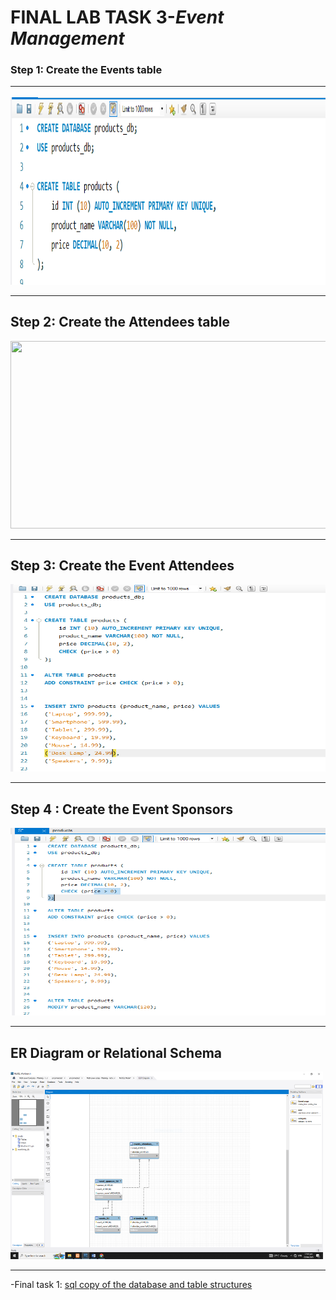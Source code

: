 # **FINAL LAB TASK 3**-*Event Management*

###  Step 1: Create the Events table <HR>

<img src="task 1.PNG" width="700" height="300"> <br><HR>

## Step 2: Create the Attendees table

<img src="task 2.PNG" width="700" height="300"> <br><HR>

## Step 3: Create the Event Attendees

<img src="task 3.PNG" width="700" height="300"> <br><HR>

## Step 4 : Create the Event Sponsors

<img src="task 4.PNG" width="700" height="300"> <br><HR>

## ER Diagram or Relational Schema

<img src="screenshot er diagram.PNG" width="500" height="300"> <br><HR>


-Final task 1: <a href=https://github.com/Mathewski77/EDM-Portfolio_Mathew/tree/main/FINAL%20TASK%201/SQL%20COPY%20DATABASE> sql copy of the database and table structures </a>


